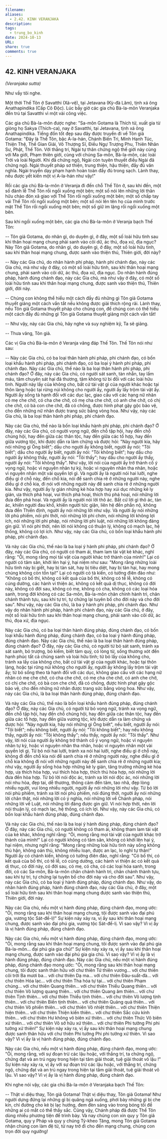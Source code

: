 ```yaml
---
filename: 
aliases:
  - 2.42. KINH VERANJAKA
description: 
tags:
  - trung_bo_kinh
date: 2024-10-13
URL: 
share: true
comments: true
---
```

## 42. KINH VERANJAKA  
_(Veranjaka sutta)_

Như vầy tôi nghe.

Một thời Thế Tôn ở Savatthi (Xá-vệ), tại Jetavana (Kỳ-đà Lâm), tịnh xá ông Anathapindika (Cấp Cô Ðộc). Lúc bấy giờ các gia chủ Bà-la-môn Veranjaka đến trú tại Savatthi vì một vài công việc.

Các gia chủ Bà-la-môn được nghe: "Sa-môn Gotama là Thích tử, xuất gia từ giòng họ Sakya (Thích-ca), nay ở Savatthi, tại Jetavana, tịnh xá ông Anathapindika. Tiếng đồn tốt đẹp sau đây được truyền đi về Tôn giả Gotama: "Ðây là Thế Tôn, bậc A-la-hán, Chánh Biến Tri, Minh Hạnh Túc, Thiện Thệ, Thế Gian Giải, Vô Thượng Sĩ, Ðiều Ngự Trượng Phu, Thiên Nhân Sư, Phật, Thế Tôn. Với thắng trí, Ngài tự thân chứng ngộ thế giới này cùng với Ma giới, Phạm thiên giới, cùng với chúng Sa-môn, Bà-la-môn, các loài Trời và loài Người. Khi đã chứng ngộ, Ngài còn tuyên thuyết điều Ngài đã chứng ngộ. Ngài thuyết pháp sơ thiện, trung thiện, hậu thiện, đầy đủ văn nghĩa. Ngài truyền dạy phạm hạnh hoàn toàn đầy đủ trong sạch. Lành thay, nếu được yết kiến một vị A-la-hán như vậy!"

Rồi các gia chủ Bà-la-môn ở Veranja đi đến chỗ Thế Tôn ở, sau khi đến, một số đảnh lễ Thế Tôn rồi ngồi xuống một bên; một số nói lên những lời thân hữu chào đón xã giao với Thế Tôn rồi ngồi xuống một bên; một số chấp tay vái Thế Tôn rồi ngồi xuống một bên; một số nói lên tên họ của mình trước mặt Thế Tôn rồi ngồi xuống một bên; một số giữ im lặng rồi ngồi xuống một bên.

Sau khi ngồi xuống một bên, các gia chủ Bà-la-môn ở Veranja bạch Thế Tôn:

-- Tôn giả Gotama, do nhân gì, do duyên gì, ở đây, một số loài hữu tình sau khi thân hoại mạng chung phải sanh vào cõi dữ, ác thú, đọa xứ, địa ngục? Này Tôn giả Gotama, do nhân gì, do duyên gì, ở đây, một số loài hữu tình, sau khi thân hoại mạng chung, được sanh vào thiện thú, Thiên giới, đời này?

-- Này các Gia chủ, do nhân hành phi pháp, hành phi chánh đạo, này các Gia chủ, mà như vậy ở đây, có một số loài hữu tình, sau khi thân hoại mạng chung, phải sanh vào cõi dữ, ác thú, đọa xứ, địa ngục. Do nhân hành đúng pháp, hành đúng chánh đạo, này các Gia chủ, mà như vậy ở đây, có một số loài hữu tình sau khi thân hoại mạng chung, được sanh vào thiện thú, Thiên giới, đời này.

-- Chúng con không thể hiểu một cách đầy đủ những gì Tôn giả Gotama thuyết giảng một cách vắn tắt nếu không được giải thích rộng rãi. Lành thay, nếu Tôn giả Gotama thuyết pháp cho chúng con, để chúng con có thể hiểu một cách đầy đủ những gì Tôn giả Gotama thuyết giảng một cách vắn tắt!

-- Như vậy, này các Gia chủ, hãy nghe và suy nghiệm kỹ, Ta sẽ giảng.

-- Thưa vâng, Tôn giả.

Các vị Gia chủ Bà-la-môn ở Veranja vâng đáp Thế Tôn. Thế Tôn nói như sau:

-- Này các Gia chủ, có ba loại thân hành phi pháp, phi chánh đạo, có bốn loại khẩu hành phi pháp, phi chánh đạo, có ba loại ý hành phi pháp, phi chánh đạo. Này các Gia chủ, thế nào là ba loại thân hành phi pháp, phi chánh đạo? Ở đây, này các Gia chủ, có người sát sanh, tàn nhẫn, tay lấm máu, tâm chuyên sát hại đả thương, tâm không từ bi đối với các loài hữu tình. Người này lấy của không cho, bất cứ tài vật gì của người khác hoặc tại thôn làng hoặc tại rừng núi không cho người ấy, người ấy lấy trộm tài vật ấy. Người ấy sống tà hạnh đối với các dục lạc, giao cấu với các hạng nữ nhân có mẹ che chở, có cha che chở, có mẹ cha che chở, có anh che chở, có chị che chở, có bà con che chở, đã có chồng, được hình phạt gậy gộc bảo vệ, cho đến những nữ nhân được trang sức bằng vòng hoa. Như vậy, này các Gia chủ, là ba loại thân hành phi pháp, phi chánh đạo.

Này các Gia chủ, thế nào là bốn loại khẩu hành phi pháp, phi chánh đạo? Ở đây, này các Gia chủ, có người vọng ngữ, đến chỗ tập hội, hay đến chỗ chúng hội, hay đến giữa các thân tộc, hay đến giữa các tổ hợp, hay đến giữa vương tộc, khi được dẫn ra làm chứng và được hỏi: "Này người kia, hãy nói những gì Ông biết"; dầu cho người ấy không biết, người ấy nói: "Tôi biết"; dầu cho người ấy biết, người ấy nói: "Tôi không biết"; hay dầu cho người ấy không thấy, người ấy nói: "Tôi thấy"; hay dầu cho người ấy thấy, người ấy nói: "Tôi không thấy". Như vậy, lời nói của người ấy trở thành cố ý vọng ngữ, hoặc vì nguyên nhân tự kỷ, hoặc vì nguyên nhân tha nhân, hoặc vì nguyên nhân một vài quyền lợi gì. Và người ấy là người nói hai lưỡi, nghe điều gì ở chỗ này, đến chỗ kia, nói để sanh chia rẽ ở những người này, nghe điều gì ở chỗ kia, đi nói với những người này để sanh chia rẽ ở những người kia. Như vậy, người ấy ly gián những kẻ hòa hợp hay xúi dục những kẻ ly gián, ưa thích phá hoại, vui thích phá hoại, thích thú phá hoại, nói những lời đưa đến phá hoại. Và người ấy là người nói lời thô ác. Bất cứ lời gì thô ác, tàn ác, khiến người đau khổ, khiến người tức giận, liên hệ đến phẫn nộ, không đưa đến Thiền định, người ấy nói những lời như vậy. Và người ấy nói những lời phù phiếm, nói phi thời, nói những lời phi chơn, nói những lời không lợi ích, nói những lời phi pháp, nói những lời phi luật, nói những lời không đáng gìn giữ. Vì nói phi thời, nên lời nói không có thuận lý, không có mạch lạc, hệ thống, không có lợi ích. Như vậy, này các Gia chủ, có bốn loại khẩu hành phi pháp, phi chánh đạo.

Và này các Gia chủ, thế nào là ba loại ý hành phi pháp, phi chánh đạo? Ở đây, này các Gia chủ, có người có tham ái, tham lam tài vật kẻ khác, nghĩ rằng: "Ôi, mong rằng mọi tài vật của người khác trở thành của mình!" Lại có người có tâm sân, khởi lên hại ý, hại niệm như sau: "Mong rằng những loài hữu tình này bị giết, hay bị tàn sát, hay bị tiêu diệt, hay bị tàn hại, hay mong chúng không còn tồn tại!" Lại có người có tà kiến, có tưởng điên đảo như: "Không có bố thí, không có kết quả của bố thí, không có tế lễ, không có cúng dường, các hành vi thiện ác, không có kết quả dị thục, không có đời này, không có đời sau, không có mẹ, không có cha, không có các loại hóa sanh, trong đời không có các Sa-môn, Bà-la-môn chân chính hành trì, chân chánh thành tựu, sau khi tự tri, tự chứng lại tuyên bố cho đời này và cho đời sau". Như vậy, này các Gia chủ, là ba ý hành phi pháp, phi chánh đạo. Như vậy do nhân hành phi pháp, hành phi chánh đạo, này các Gia chủ, ở đây, một số loài hữu tình sau khi thân hoại mạng chung, phải sanh vào cõi dữ, ác thú, đọa xứ, địa ngục.

Này các Gia chủ, có ba loại thân hành đúng pháp, đúng chánh đạo, có bốn loại khẩu hành đúng pháp, đúng chánh đạo, có ba loại ý hành đúng pháp, đúng chánh đạo. Này các Gia chủ, thế nào là ba loại thân hành đúng pháp, đúng chánh đạo? Ở đây, này các Gia chủ, có người từ bỏ sát sanh, tránh xa sát sanh, bỏ trượng, bỏ kiếm, biết tàm quý, có lòng từ, sống thương xót đến hạnh phúc tất cả chúng sanh và loài hữu tình; từ bỏ lấy của không cho, tránh xa lấy của không cho, bất cứ tài vật gì của người khác, hoặc tại thôn làng, hoặc tại rừng núi không cho người ấy, người ấy không lấy trộm tài vật ấy; từ bỏ sống theo tà hạnh đối với các dục, không giao cấu với các hạng nữ nhân có mẹ che chở, có cha che chở, có mẹ cha che chở, có anh che chở, có chị che chở, có bà con che chở, đã có chồng, được hình phạt gậy gộc bảo vệ, cho đến những nữ nhân được trang sức bằng vòng hoa. Như vậy, này các Gia chủ, là ba loại thân hành đúng pháp, đúng chánh đạo.

Và này các Gia chủ, thế nào là bốn loại khẩu hành đúng pháp, đúng chánh đạo? Ở đây, này các Gia chủ, có người từ bỏ vọng ngữ, tránh xa vọng ngữ, đến chỗ tập hội, hay đến chỗ chúng hội, hay đến giữa các thân tộc, hay đến giữa các tổ hợp, hay đến giữa vương tộc, khi được dẫn ra làm chứng và được hỏi: "Này người kia, hãy nói những gì Ông biết", nếu biết, người ấy nói: "Tôi biết"; nếu không biết, người ấy nói: "Tôi không biết"; hay nếu không thấy, người ấy nói: "Tôi không thấy"; nếu thấy, người ấy nói: "Tôi thấy". Như vậy, lời nói của người ấy không trở thành cố ý vọng ngữ, hoặc vì nguyên nhân tự kỷ, hoặc vì nguyên nhân tha nhân, hoặc vì nguyên nhân một vài quyền lợi gì. Từ bỏ nói hai lưỡi, tránh xa nói hai lưỡi, nghe điều gì ở chỗ này, không đi đến chỗ kia nói để sanh chia rẽ ở những người này, nghe điều gì ở chỗ kia không đi nói với những người này để sanh chia rẽ ở những người kia; như vậy, người ấy sống hòa hợp những kẻ ly gián, tăng trưởng những kẻ hòa hợp, ưa thích hòa hợp, vui thích hòa hợp, thích thú hòa hợp, nói những lời đưa đến hòa hợp. Từ bỏ lời nói độc ác, tránh xa lời nói độc ác, nói những lời nói nhu hòa, đẹp tai, dễ thương, thông cảm đến tâm, tao nhã, đẹp lòng nhiều người, vui lòng nhiều người, người ấy nói những lời như vậy. Từ bỏ lời nói phù phiếm, tránh xa lời nói phù phiếm, nói đúng thời, người ấy nói những lời chân thật, nói những lời có ý nghĩa, nói những lời về Chánh pháp, nói những lời về Luật, nói những lời đáng được gìn giữ. Vì nói hợp thời, nên lời nói thuận lý, có mạch lạc, hệ thống, có ích lợi. Như vậy, này các Gia chủ, có bốn loại khẩu hành đúng pháp, đúng chánh đạo.

Và này các Gia chủ, thế nào là ba loại ý hành đúng pháp, đúng chánh đạo? Ở đây, này các Gia chủ, có người không có tham ái, không tham lam tài vật của kẻ khác, không nghĩ rằng: "Ôi, mong rằng mọi tài vật của người khác trở thành của mình!" Lại có người không có tâm sân, không có khởi lên hại ý, hại niệm, nhưng nghĩ rằng: "Mong rằng những loài hữu tình này sống không thù hận, không oán thù, không nhiễu loạn, được an lạc, lo nghĩ tự thân!" Người ấy có chánh kiến, không có tưởng điên đảo, nghĩ rằng: "Có bố thí, có kết quả của bố thí, có tế lễ, có cúng dường, các hành vi thiện ác có kết quả dị thục, có đời này, có đời sau, có mẹ, có cha, có các loại hóa sanh, trong đời, có các Sa-môn, Bà-la-môn chân chánh hành trì, chân chánh thành tựu, sau khi tự tri, tự chứng lại tuyên bố cho đời này và cho đời sau". Như vậy, này các Gia chủ, có ba loại ý hành đúng pháp, đúng chánh đạo. Như vậy, do nhân hành đúng pháp, hành đúng chánh đạo, này các Gia chủ, ở đây, một số loài hữu tình sau khi thân hoại mạng chung được sanh vào thiện thú, Thiên giới, đời này.

Này các Gia chủ, nếu một vị hành đúng pháp, đúng chánh đạo, mong ước: "Ôi, mong rằng sau khi thân hoại mạng chung, tôi được sanh vào đại phú gia, vương tộc Sát-đế-lị!" Sự kiện này xảy ra, vị ấy sau khi thân hoại mạng chung, được sanh vào đại phú gia, vương tộc Sát-đế-lị. Vì sao vậy? Vì vị ấy là vị hành đúng pháp, đúng chánh đạo.

Này các Gia chủ, nếu một vị hành đúng pháp, đúng chánh đạo, mong ước: "Ôi, mong rằng sau khi thân hoại mạng chung, tôi được sanh vào đại phú gia Bà-la-môn... đại phú gia gia chủ!" Sự kiện này xảy ra, vị ấy sau khi thân hoại mạng chung, được sanh vào đại phú gia gia chủ. Vì sao vậy? Vì vị ấy là vị hành đúng pháp, đúng chánh đạo. Này các Gia chủ, nếu một vị hành đúng pháp, đúng chánh đạo mong ước: "Ôi, mong rằng sau khi thân hoại mạng chung, tôi được sanh thân hữu với chư thiên Tứ thiên vương... với chư thiên cõi trời Ba mươi ba... với chư thiên Dạ ma... với chư thiên Ðâu-suất-đà... với chư thiên Hóa lạc... với chư thiên Tha hóa tự tại... với chư thiên Phạm chúng... với chư thiên Quang thiên... với chư thiên Thiểu Quang thiên... với chư thiên Vô lượng quang thiên... với chư thiên Quang âm thiên... với chư thiên Tịnh thiên... với chư thiên Thiểu tịnh thiên... với chư thiên Vô lượng tịnh thiên... với chư thiên Biến tịnh thiên... với chư thiên Quảng quả thiên... với chư thiên Vô phiền thiên... với chư thiên Vô nhiệt thiên... với chư thiên Thiện hiện thiên... với chư thiên Thiện kiến thiên... với chư thiên Sắc cứu kính thiên... với chư thiên Hư không vô biên xứ thiên... với chư thiên Thức Vô biên xứ thiên... với chư thiên Vô sở hữu xứ thiên... với chư thiên Phi tưởng Phi phi tưởng xứ thiên!" Sự kiện này xảy ra, vị ấy sau khi thân hoại mạng chung được sanh thân hữu với chư thiên Phi tưởng Phi phi tưởng xứ thiên. Vì sao vậy? Vì vị ấy là vị hành đúng pháp, đúng chánh đạo.

Này các Gia chủ, nếu một vị hành đúng pháp, đúng chánh đạo, mong ước: "Ôi, mong rằng, với sự đoạn trừ các lậu hoặc, với thắng trí, ta chứng ngộ, chứng đạt và an trú ngay trong hiện tại tâm giải thoát, tuệ giải thoát vô lậu !" Sự kiện này xảy ra, vị ấy với sự đoạn trừ các lậu hoặc, với thắng trí, chứng ngộ, chứng đạt và an trú ngay trong hiện tại tâm giải thoát, tuệ giải thoát vô lậu. Vì sao vậy? Vì vị ấy là vị hành đúng pháp, đúng chánh đạo.

Khi nghe nói vậy, các gia chủ Bà-la-môn ở Veranjaka bạch Thế Tôn:

-- Thật vi diệu thay, Tôn giả Gotama! Thật vị diệu thay, Tôn giả Gotama! Như người dựng đứng lại những gì bị quăng ngã xuống, phơi bày những gì bị che kín, chỉ đường cho kẻ bị lạc hướng, đem đèn sáng vào trong bóng tối để những ai có mắt có thể thấy sắc. Cũng vậy, Chánh pháp đã được Thế Tôn dùng nhiều phương tiện để trình bày. Và nay chúng con xin quy y Tôn giả Gotama, quy y Pháp và quy y chúng Tỷ-kheo Tăng, mong Tôn giả Gotama nhận chúng con làm đệ tử, từ nay trở đi cho đến mạng chung, chúng con trọn đời quy ngưỡng!